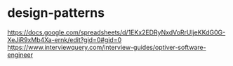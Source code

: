 # design-patterns

https://docs.google.com/spreadsheets/d/1EKx2EDRyNxdVoRrUljeKKdG0G-XeJiR9xMb4Xa-ernk/edit?gid=0#gid=0
https://www.interviewquery.com/interview-guides/optiver-software-engineer